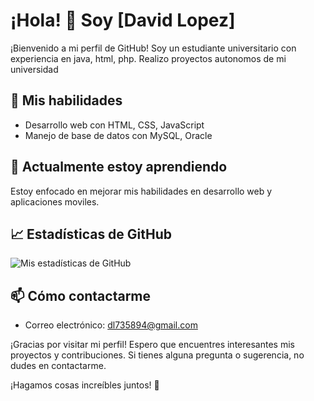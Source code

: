 # ¡Hola! 👋 Soy [David Lopez]

¡Bienvenido a mi perfil de GitHub! Soy un estudiante universitario con experiencia en java, html, php. Realizo proyectos autonomos de mi universidad

## 🚀 Mis habilidades

- Desarrollo web con  HTML, CSS, JavaScript
- Manejo de base de datos con MySQL, Oracle

## 🌱 Actualmente estoy aprendiendo

Estoy enfocado en mejorar mis habilidades en desarrollo web y aplicaciones moviles.



## 📈 Estadísticas de GitHub

![Mis estadísticas de GitHub](https://github-readme-stats.vercel.app/api?username=TU_USUARIO&show_icons=true&theme=radical)

## 📫 Cómo contactarme

- Correo electrónico: dl735894@gmail.com

¡Gracias por visitar mi perfil! Espero que encuentres interesantes mis proyectos y contribuciones. Si tienes alguna pregunta o sugerencia, no dudes en contactarme.

¡Hagamos cosas increíbles juntos! 🚀

